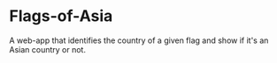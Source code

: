 # Flags-of-Asia
A web-app that identifies the country of a given flag and show if it's an Asian country or not.
